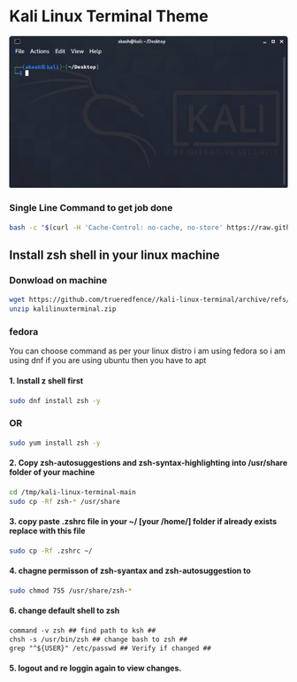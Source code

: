 # Kali Linux Terminal Theme

![Kali Terminal](kali-linux-terminal.png)

### Single Line Command to get job done 
```bash
bash -c "$(curl -H 'Cache-Control: no-cache, no-store' https://raw.githubusercontent.com/trueredfence/kali-linux-terminal/refs/heads/main/install.sh)"
```

## Install zsh shell in your linux machine

### Donwload on machine
```bash
wget https://github.com/trueredfence//kali-linux-terminal/archive/refs/heads/main.zip -O /tmp/kalilinuxterminal.zip
unzip kalilinuxterminal.zip
```

### fedora
You can choose command as per your linux distro i am using fedora so i am using dnf if you are using ubuntu then you have to apt 

#### 1. Install z shell first
  ```bash
  sudo dnf install zsh -y
   ```
### OR
  ```bash
  sudo yum install zsh -y
   ```
#### 2. Copy zsh-autosuggestions and zsh-syntax-highlighting into /usr/share folder of your machine
   ```bash
   cd /tmp/kali-linux-terminal-main
   sudo cp -Rf zsh-* /usr/share
   ```
#### 3. copy paste .zshrc file in your ~/ [your /home/] folder if already exists replace with this file
   ```bash
   sudo cp -Rf .zshrc ~/
   ```
#### 4. chagne permisson of zsh-syantax and zsh-autosuggestion to
   ```bash
   sudo chmod 755 /usr/share/zsh-*
   ```
#### 6. change default shell to zsh
  ```
  command -v zsh ## find path to ksh ##
  chsh -s /usr/bin/zsh ## change bash to zsh ##
  grep "^${USER}" /etc/passwd ## Verify if changed ##
  ```
#### 5. logout and re loggin again to view changes.
